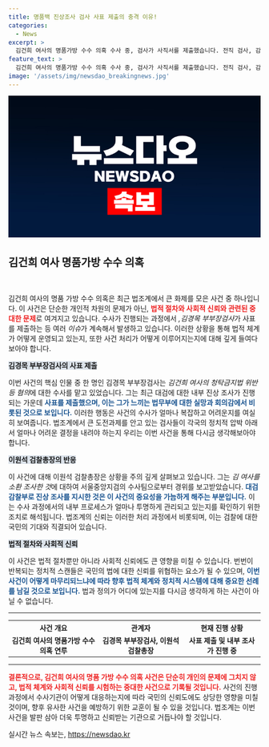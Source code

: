 ```yaml
---
title: 명품백 진상조사 검사 사표 제출의 충격 이유!
categories:
  - News
excerpt: >
  김건희 여사의 명품가방 수수 의혹 수사 중, 검사가 사직서를 제출했습니다. 전직 검사, 감찰 대상에 회의감과 분개 표명! 검찰 내 긴장감이 고조되는 가운데, 사건의 전말은? 클릭하여 확인해보세요!
feature_text: >
  김건희 여사의 명품가방 수수 의혹 수사 중, 검사가 사직서를 제출했습니다. 전직 검사, 감찰 대상에 회의감과 분개 표명! 검찰 내 긴장감이 고조되는 가운데, 사건의 전말은? 클릭하여 확인해보세요!
image: '/assets/img/newsdao_breakingnews.jpg'
---
```


<p><img src="/assets/img/newsdao_breakingnews.jpg" alt="ranknews 속보" /></p>

<h2 data-ke-size="size26">김건희 여사 명품가방 수수 의혹</h2>

<p data-ke-size="size16">&nbsp;</p>

<p>김건희 여사의 명품 가방 수수 의혹은 최근 법조계에서 큰 화제를 모은 사건 중 하나입니다. 이 사건은 단순한 개인적 차원의 문제가 아닌, <b><span style="color: #ee2323;">법적 절차와 사회적 신뢰와 관련된 중대한 문제</span></b>로 여겨지고 있습니다. 수사가 진행되는 과정에서 <em>,김경목 부부장검사</em>가 사표를 제출하는 등 여러 <em>이슈</em>가 계속해서 발생하고 있습니다. 이러한 상황을 통해 법적 체계가 어떻게 운영되고 있는지, 또한 사건 처리가 어떻게 이루어지는지에 대해 깊게 들여다보아야 합니다.</p>

<p><b><span style="background-color: #21538527;">김경목 부부장검사의 사표 제출</span></b></p>

<p>이번 사건의 핵심 인물 중 한 명인 김경목 부부장검사는 <em>김건희 여사의 청탁금지법 위반 등 혐의</em>에 대한 수사를 맡고 있었습니다. 그는 최근 대검에 대한 내부 진상 조사가 진행되는 가운데 <b><span style="color: #1a5490;">사표를 제출했으며, 이는 그가 느끼는 법무부에 대한 실망과 회의감에서 비롯된 것으로 보입니다.</span></b> 이러한 행동은 사건의 수사가 얼마나 복잡하고 어려운지를 여실히 보여줍니다. 법조계에서 큰 도전과제를 안고 있는 검사들이 각국의 정치적 압박 아래서 얼마나 어려운 결정을 내려야 하는지 우리는 이번 사건을 통해 다시금 생각해보아야 합니다.</p>

<p><b><span style="background-color: #21538527;">이원석 검찰총장의 반응</span></b></p>

<p>이 사건에 대해 이원석 검찰총장은 상황을 주의 깊게 살펴보고 있습니다. 그는 <em>김 여사를 소환 조사한 것</em>에 대하여 서울중앙지검의 수사팀으로부터 경위를 보고받았습니다. <b><span style="color: #1a5490;">대검 감찰부로 진상 조사를 지시한 것은 이 사건의 중요성을 가늠하게 해주는 부분입니다.</span></b> 이는 수사 과정에서의 내부 프로세스가 얼마나 투명하게 관리되고 있는지를 확인하기 위한 조치로 해석됩니다. 법조계의 신뢰는 이러한 처리 과정에서 비롯되며, 이는 검찰에 대한 국민의 기대와 직결되어 있습니다.</p>

<p><b><span style="background-color: #21538527;">법적 절차와 사회적 신뢰</span></b></p>

<p>이 사건은 법적 절차뿐만 아니라 사회적 신뢰에도 큰 영향을 미칠 수 있습니다. 번번이 반복되는 정치적 스캔들은 국민의 법에 대한 신뢰를 위협하는 요소가 될 수 있으며, <b><span style="color: #1a5490;">이번 사건이 어떻게 마무리되느냐에 따라 향후 법적 체계와 정치적 시스템에 대해 중요한 선례를 남길 것으로 보입니다.</span></b> 법과 정의가 어디에 있는지를 다시금 생각하게 하는 사건이 아닐 수 없습니다.</p>

<hr>

<table style="width: 100%;">
    <tr>
        <th style="text-align: center;"><b>사건 개요</b></th>
        <th style="text-align: center;"><b>관계자</b></th>
        <th style="text-align: center;"><b>현재 진행 상황</b></th>
    </tr>
    <tr>
        <td style="text-align: center; height: 17px;"><b>김건희 여사의 명품가방 수수 의혹 연루</b></td>
        <td style="text-align: center; height: 17px;"><b>김경목 부부장검사, 이원석 검찰총장</b></td>
        <td style="text-align: center; height: 17px;"><b>사표 제출 및 내부 조사가 진행 중</b></td>
    </tr>
</table>

<hr>

<p><b><span style="color: #ee2323;">결론적으로, 김건희 여사의 명품 가방 수수 의혹 사건은 단순히 개인의 문제에 그치지 않고, 법적 체계와 사회적 신뢰를 시험하는 중대한 사건으로 기록될 것입니다.</span></b> 사건의 진행 과정에서 수사기관이 어떻게 대응하는지에 따라 국민의 신뢰도에도 상당한 영향을 미칠 것이며, 향후 유사한 사건을 예방하기 위한 교훈이 될 수 있을 것입니다. 법조계는 이번 사건을 발판 삼아 더욱 투명하고 신뢰받는 기관으로 거듭나야 할 것입니다.</p>
실시간 뉴스 속보는, <a href="https://newsdao.kr" rel="dofollow">https://newsdao.kr</a>


